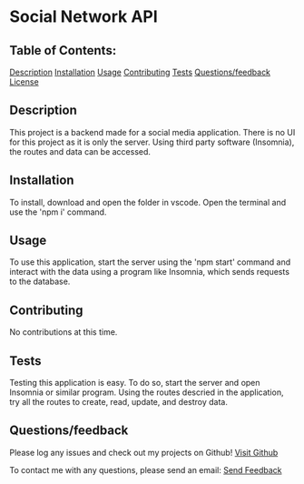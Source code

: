 # Social Network API
  
  ## Table of Contents:

  <a href="#Description">Description</a>
  <a href="#Installation">Installation</a>
  <a href="#Usage">Usage</a>
  <a href="#Contributing">Contributing</a>
  <a href="#Tests">Tests</a>
  <a href="#Questions/feedback">Questions/feedback</a>
  <a href="#License">License</a>


  ## Description
  
  This project is a backend made for a social media application.  There is no UI for this project as it is only the server.  Using third party software (Insomnia), the routes and data can be accessed.
  
  ## Installation
  
  To install, download and open the folder in vscode.  Open the terminal and use the 'npm i' command.

  ## Usage

  To use this application, start the server using the 'npm start' command and interact with the data using a program like Insomnia, which sends requests to the database.
  
  ## Contributing
  
  No contributions at this time.

  ## Tests

  Testing this application is easy.  To do so, start the server and open Insomnia or similar program.  Using the routes descried in the application, try all the routes to create, read, update, and destroy data.

  ## Questions/feedback

  Please log any issues and check out my projects on Github!  <a href='https://github.com/Wdiste'>Visit Github</a>

  To contact me with any questions, please send an email: <a href="mailto:wdiste49@gmail.com?subject=Feedback&body=Message)">Send Feedback</a>

  
  
